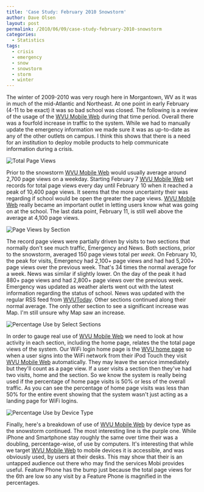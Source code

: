 ```yaml
---
title: 'Case Study: February 2010 Snowstorm'
author: Dave Olsen
layout: post
permalink: /2010/06/09/case-study-february-2010-snowstorm
categories:
  - Statistics
tags:
  - crisis
  - emergency
  - snow
  - snowstorm
  - storm
  - winter
---
```

The winter of 2009-2010 was very rough here in Morgantown, WV as it was in much of the mid-Atlantic and Northeast. At one point in early February (4-11 to be exact) it was so bad school was closed. The following is a review of the usage of the [WVU Mobile Web][1] during that time period. Overall there was a fourfold increase in traffic to the system. While we had to manually update the emergency information we made sure it was as up-to-date as any of the other outlets on campus. I think this shows that there is a need for an institution to deploy mobile products to help communicate information during a crisis.

<img src="http://farm3.static.flickr.com/2730/4351601036_ccaf2ff0bf.jpg" alt="Total Page Views" />

Prior to the snowstorm [WVU Mobile Web][1] would usually average around 2,700 page views on a weekday. Starting February 7 [WVU Mobile Web][1] set records for total page views every day until February 10 when it reached a peak of 10,400 page views. It seems that the more uncertainty their was regarding if school would be open the greater the page views. [WVU Mobile Web][1] really became an important outlet in letting users know what was going on at the school. The last data point, February 11, is still well above the average at 4,100 page views.

<img src="http://farm5.static.flickr.com/4042/4350851223_19a5bfefd9.jpg" alt="Page Views by Section" />

The record page views were partially driven by visits to two sections that normally don't see much traffic, Emergency and News. Both sections, prior to the snowstorm, averaged 150 page views total per *week*. On February 10, the peak for visits, Emergency had 2,100+ page views and had had 5,200+ page views over the previous week. That's 34 times the normal average for a week. News was similar if slightly lower. On the day of the peak it had 880+ page views and had 2,800+ page views over the previous week. Emergency was updated as weather alerts went out with the latest information regarding the status of school. News was updated with the regular RSS feed from [WVUToday][4]. Other sections continued along their normal average. The only other section to see a significant increase was Map. I'm still unsure why Map saw an increase.

<img src="http://farm5.static.flickr.com/4046/4350851063_fa1737a183.jpg" alt="Percentage Use by Select Sections" />

In order to gauge real use of [WVU Mobile Web][6] we need to look at how activity in each section, including the home page, relates the the total page views of the system. Our WiFi login home page is the [WVU home page][7] so when a user signs into the WiFi network from their iPod Touch they visit[ WVU Mobile Web][1] automatically. They may leave the service immediately but they'll count as a page view. If a user visits a section then they've had two visits, home and the section. So we know the system is really being used if the percentage of home page visits is 50% or less of the overall traffic. As you can see the percentage of home page visits was less than 50% for the entire event showing that the system wasn't just acting as a landing page for WiFi logins.

<img src="http://farm5.static.flickr.com/4006/4351600640_a1f46f1390.jpg" alt="Percentage Use by Device Type" />

Finally, here's a breakdown of use of [WVU Mobile Web][1] by device type as the snowstorm continued. The most interesting line is the purple one. While iPhone and Smartphone stay roughly the same over time their was a doubling, percentage-wise, of use by computers. It's interesting that while we target [WVU Mobile Web][1] to mobile devices it is accessible, and was obviously used, by users at their desks. This may show that their is an untapped audience out there who may find the services Mobi provides useful. Feature Phone has the bump just because the total page views for the 6th are low so any visit by a Feature Phone is magnified in the percentages.

 [1]: http://m.wvu.edu/
 [2]: http://www.flickr.com/photos/dmolsen/4351601036/ "Total Page Views by dmolsen, on Flickr"
 [3]: http://www.flickr.com/photos/dmolsen/4350851223/ "Page Views by Section by dmolsen, on Flickr"
 [4]: http://wvutoday.wvu.edu/
 [5]: http://www.flickr.com/photos/dmolsen/4350851063/ "Percentage Use by Select Sections by dmolsen, on Flickr"
 [6]: http://m.wvu.edu
 [7]: http://www.wvu.edu/
 [8]: http://www.flickr.com/photos/dmolsen/4351600640/ "Percentage Use by Device Type by dmolsen, on Flickr"